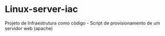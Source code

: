 # Linux-server-iac
Projeto de Infraestrutura como código - Script de provisionamento de um servidor web (apache)

